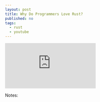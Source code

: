 ```yaml
---
layout: post
title: Why Do Programmers Love Rust?
published: no
tags:
  - rust
  - youtube
---
```


<div class="aspect-w-16 aspect-h-9">
<iframe src="https://www.youtube.com/embed/vBsEF-anSLY" title="YouTube video player" frameborder="0" allow="accelerometer; autoplay; clipboard-write; encrypted-media; gyroscope; picture-in-picture" allowfullscreen></iframe>
</div>

Notes:

